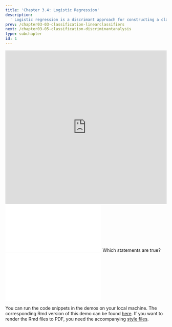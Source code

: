 ```yaml
---
title: 'Chapter 3.4: Logistic Regression'
description:
  ' Logistic regression is a discrimant approach for constructing a classifier. We will motivate logistic regression via the logistic function, define the log loss for optimization and illustrate the approach in 1D and 2D.'
prev: /chapter03-03-classification-linearclassifiers
next: /chapter03-05-classification-discriminantanalysis
type: subchapter
id: 1
---
```


<exercise id="1" title="Video Lecture">

<iframe width="100%" height="480" src="https://www.youtube.com/embed/TLb29_fEzhU" frameborder="0" allow="accelerometer; autoplay; encrypted-media; gyroscope; picture-in-picture" allowfullscreen></iframe>

</exercise>

<exercise id="2" title="Slides">

<object data="pdfs/3/slides-classification-logistic.pdf" type="application/pdf" style="width:100%;height:480px">
    <embed src="pdfs/3/slides-classification-logistic.pdf" type="application/pdf" />
</object>

</exercise>


<exercise id="3" title="Quiz">
Which statements are true?
<choice>
<opt text="Logistic regression can be fitted by maximum likelihood with numerical optimization or solved analytically.">
</opt>
<opt text="Logistic regression follows a generative approach">
</opt>
<opt text="In logistic regression, the parameter vector `θ` that maximizes the model's likelihood is identical to the one minimizing its empirical risk." correct="true">
</opt>
</choice>
</exercise>

<!--<exercise id="4" title="Coding">-->

<!--#### *(P)* Training a logistic regression with `mlr3`-->

<!--For this exercise, take a look at the `titanic_train` dataset from the `titanic` package. Just keep the features `Survived`, `Age`, and `Fare`. Remove all observations with missing values (`NA`s)-->
<!--and transform `Survived` into a factor variable:-->


<!--<codeblock id="03_04_01">-->

<!--**Hints**-->

<!--- Install and library the titanic package or use the namespace titanic to load the `titanic_train` dataset:-->
<!--`titanic::titanic_train`-->

<!--- Use `na.omit` to remove all observations that contains missing values-->
<!--`na.omit(...)`-->

<!--- Transform `Survived` into a factor variable:-->
<!--`my_titanic$Survived <- factor(my_titanic$Survived)`-->

<!--</codeblock>-->


<!--Now define a classification task `task_titanic` on that dataset with target `Survived`, define a logistic regression learner with `predict_type` set to `prob`, and train that learner:-->

<!--<codeblock id="03_04_02">-->

<!--**Hints**-->

<!--- We have to define a classification task since we are classifying if a passenger survived or not we:-->
<!--`task_titanic <- TaskClassif$new(id = "titanic_task", backend = my_titanic, target = "Survived")`-->

<!--- The learner we are looking for is `classif.logreg`:-->
<!--`learner_logreg <- lrn("classif.log_reg", predict_type = "prob")`-->

<!--- Finally we have to train the learner:-->
<!--`learner_logreg$train(task_titanic)`-->

<!--</codeblock>-->


<!--Finally, visualize the model with `plot_learner_prediction()`:-->

<!--<codeblock id="03_04_03">-->
<!--</codeblock>-->


<!--#### *(P)* Training a logistic regression with non-linear decision boundaries-->

<!--The next demonstration shows how to include the features `Age` and `Fare` as polynomials and the effect on the decision boundary. As mentioned in the video, it is possible to transform a linear classifier into a non-linear classifier by just mapping features into a higher dimensional feature space (feature map):-->

<!--<codeblock id="03_04_04">-->
<!--</codeblock>-->

<!--</exercise>-->


<exercise id="5" title="Logistic Regression & Newton-Raphson">
<object data="code-demos/code_demo_logreg.pdf" type="application/pdf" style="width:100%;height:480px">
    <embed src="code-demos/code_demo_logreg.pdf" type="application/pdf" />
</object>

You can run the code snippets in the demos on your local machine. The corresponding Rmd version of this demo can be found [here](https://github.com/compstat-lmu/lecture_i2ml/blob/master/code-demos/code_demo_logreg.Rmd). If you want to render the Rmd files to PDF, you need the accompanying [style files](https://github.com/compstat-lmu/lecture_i2ml/tree/master/style).

</exercise>
